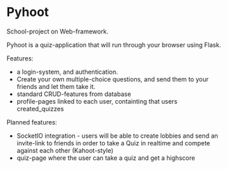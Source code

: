 # Pyhoot


School-project on Web-framework.

Pyhoot is a quiz-application that will run through your browser using Flask.

Features:

- a login-system, and authentication.
- Create your own multiple-choice questions, and send them to your friends and let them take it.
- standard CRUD-features from database
- profile-pages linked to each user, containting that users created_quizzes


Planned features:
- SocketIO integration - users will be able to create lobbies and send an invite-link to friends in order to take a Quiz in realtime and compete against each other (Kahoot-style)
- quiz-page where the user can take a quiz and get a highscore

